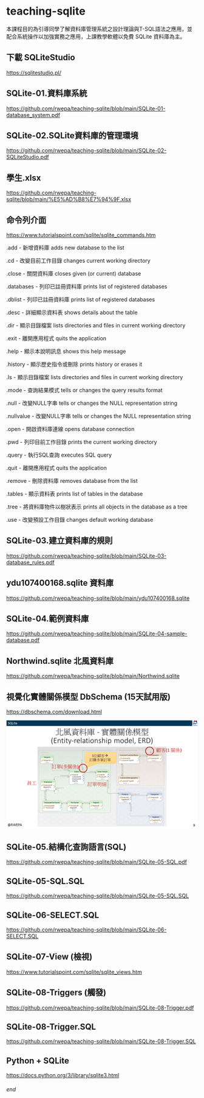 # teaching-sqlite

本課程目的為引導同學了解資料庫管理系統之設計理論與T-SQL語法之應用，並配合系統操作以加強實務之應用，上課教學軟體以免費 SQLite 資料庫為主。

## 下載 SQLiteStudio
https://sqlitestudio.pl/

## SQLite-01.資料庫系統
https://github.com/rwepa/teaching-sqlite/blob/main/SQLite-01-database_system.pdf

## SQLite-02.SQLite資料庫的管理環境
https://github.com/rwepa/teaching-sqlite/blob/main/SQLite-02-SQLiteStudio.pdf

## 學生.xlsx
https://github.com/rwepa/teaching-sqlite/blob/main/%E5%AD%B8%E7%94%9F.xlsx

## 命令列介面

https://www.tutorialspoint.com/sqlite/sqlite_commands.htm

.add       - 新增資料庫 adds new database to the list

.cd        - 改變目前工作目錄 changes current working directory

.close     - 關閉資料庫 closes given (or current) database

.databases - 列印已註冊資料庫 prints list of registered databases

.dblist    - 列印已註冊資料庫 prints list of registered databases

.desc      - 詳細顯示資料表 shows details about the table

.dir       - 顯示目錄檔案 lists directories and files in current working directory

.exit      - 離開應用程式 quits the application

.help      - 顯示本說明訊息 shows this help message

.history   - 顯示歷史指令或刪除 prints history or erases it

.ls        - 顯示目錄檔案 lists directories and files in current working directory

.mode      - 查詢結果模式 tells or changes the query results format

.null      - 改變NULL字串 tells or changes the NULL representation string

.nullvalue - 改變NULL字串 tells or changes the NULL representation string

.open      - 開啟資料庫連線 opens database connection

.pwd       - 列印目前工作目錄 prints the current working directory

.query     - 執行SQL查詢 executes SQL query

.quit      - 離開應用程式 quits the application

.remove    - 刪除資料庫 removes database from the list

.tables    - 顯示資料表 prints list of tables in the database

.tree      - 將資料庫物件以樹狀表示 prints all objects in the database as a tree

.use       - 改變預設工作目錄 changes default working database

## SQLite-03.建立資料庫的規則
https://github.com/rwepa/teaching-sqlite/blob/main/SQLite-03-database_rules.pdf

## ydu107400168.sqlite 資料庫
https://github.com/rwepa/teaching-sqlite/blob/main/ydu107400168.sqlite

## SQLite-04.範例資料庫
https://github.com/rwepa/teaching-sqlite/blob/main/SQLite-04-sample-database.pdf

## Northwind.sqlite 北風資料庫
https://github.com/rwepa/teaching-sqlite/blob/main/Northwind.sqlite

## 視覺化實體關係模型 DbSchema (15天試用版)
https://dbschema.com/download.html

![Northwind - ERD](https://github.com/rwepa/teaching-sqlite/blob/main/imgs/northwind-ERD.png)

## SQLite-05.結構化查詢語言(SQL)
https://github.com/rwepa/teaching-sqlite/blob/main/SQLite-05-SQL.pdf

## SQLite-05-SQL.SQL
https://github.com/rwepa/teaching-sqlite/blob/main/SQLite-05-SQL.SQL

## SQLite-06-SELECT.SQL
https://github.com/rwepa/teaching-sqlite/blob/main/SQLite-06-SELECT.SQL

## SQLite-07-View (檢視)
https://www.tutorialspoint.com/sqlite/sqlite_views.htm

## SQLite-08-Triggers (觸發)
https://github.com/rwepa/teaching-sqlite/blob/main/SQLite-08-Trigger.pdf

## SQLite-08-Trigger.SQL
https://github.com/rwepa/teaching-sqlite/blob/main/SQLite-08-Trigger.SQL

## Python + SQLite
https://docs.python.org/3/library/sqlite3.html
###### end
